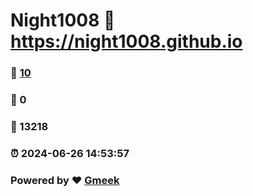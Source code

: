 # Night1008 :link: https://night1008.github.io 
### :page_facing_up: [10](https://night1008.github.io/tag.html) 
### :speech_balloon: 0 
### :hibiscus: 13218 
### :alarm_clock: 2024-06-26 14:53:57 
### Powered by :heart: [Gmeek](https://github.com/Meekdai/Gmeek)
